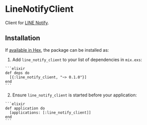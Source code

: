 # LineNotifyClient

Client for [LINE Notify](https://notify-bot.line.me/).

## Installation

If [available in Hex](https://hex.pm/docs/publish), the package can be installed as:

  1. Add `line_notify_client` to your list of dependencies in `mix.exs`:

    ```elixir
    def deps do
      [{:line_notify_client, "~> 0.1.0"}]
    end
    ```

  2. Ensure `line_notify_client` is started before your application:

    ```elixir
    def application do
      [applications: [:line_notify_client]]
    end
    ```

